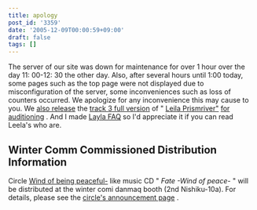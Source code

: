 ```yaml
---
title: apology
post_id: '3359'
date: '2005-12-09T00:00:59+09:00'
draft: false
tags: []
---
```


The server of our site was down for maintenance for over 1 hour over the day 11: 00-12: 30 the other day. Also, after several hours until 1:00 today, some pages such as the top page were not displayed due to misconfiguration of the server, some inconveniences such as loss of counters occurred. We apologize for any inconvenience this may cause to you. We [also release](/!/leila/03.mp3) the [track 3 full version](/!/leila/03.mp3) of " [Leila Prismriver"](/!/leila/) [for auditioning](/!/leila/03.mp3) . And I made [Layla FAQ](/tag/leila-prismriver) so I'd appreciate it if you can read Leela's who are.

## Winter Comm Commissioned Distribution Information

Circle [Wind of being peaceful-](http://wpor-ram.info/) like music CD " _Fate -Wind of peace-_ " will be distributed at the winter comi danmaq booth (2nd Nishiku-10a). For details, please see the [circle's announcement page](http://wpor-ram.info/fate/fate.html) .